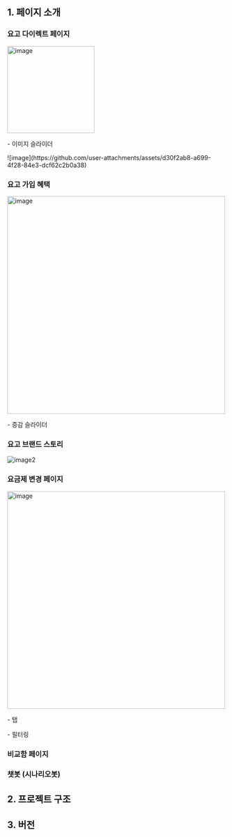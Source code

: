 ## 1. 페이지 소개
### 요고 다이렉트 페이지
<img width="200" alt="image" src="https://github.com/user-attachments/assets/7e269de7-af55-45f2-b70b-1231b404f904">
<p>- 이미지 슬라이더</p>
![image](https://github.com/user-attachments/assets/d30f2ab8-a699-4f28-84e3-dcf62c2b0a38)


### 요고 가입 혜택
<img width="500" alt="image" src="https://github.com/user-attachments/assets/4dad8ca1-bd0c-4256-a404-fdd778475a67">
<p>  - 증감 슬라이더 
</p>

### 요고 브랜드 스토리 
![image2](https://github.com/user-attachments/assets/a76d9a90-57a6-42fa-8a41-52e63387300b)

### 요금제 변경 페이지
<img width="500" alt="image" src="https://github.com/user-attachments/assets/0be2384b-2a1a-4b34-9b17-ef89bc4e75ba">
<p>  - 탭</p>
<p>  - 필터링</p>

### 비교함 페이지

### 챗봇 (시나리오봇)

## 2. 프로젝트 구조


## 3. 버전

